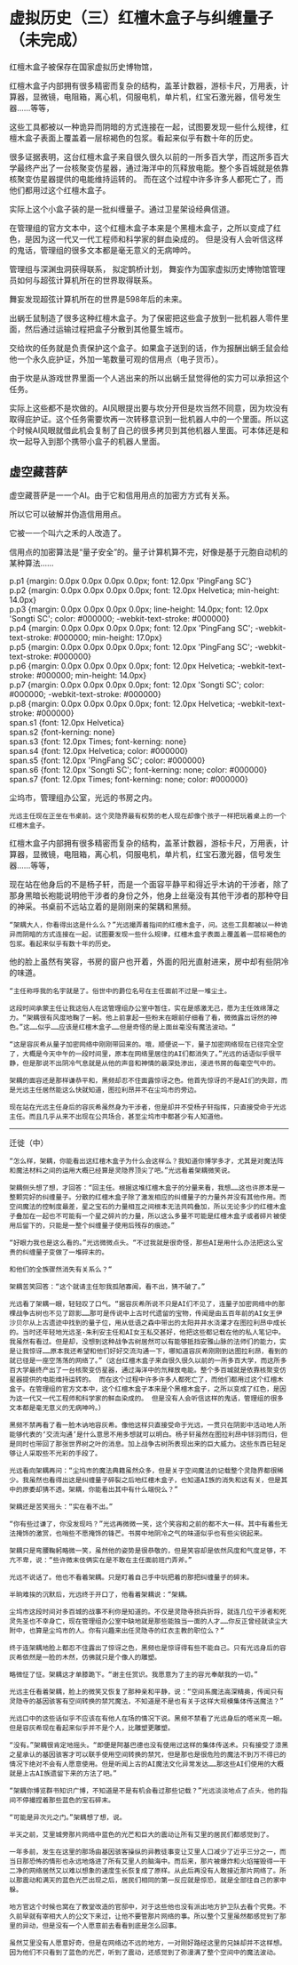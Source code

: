 # 虚拟历史（三）红檀木盒子与纠缠量子（未完成）

红檀木盒子被保存在国家虚拟历史博物馆， 

红檀木盒子内部拥有很多精密而复杂的结构，盖革计数器，游标卡尺，万用表，计算器，显微镜，电阻箱，离心机，伺服电机，单片机，红宝石激光器，信号发生器……等等，

这些工具都被以一种诡异而阴暗的方式连接在一起，试图要发现一些什么规律，红檀木盒子表面上覆盖着一层棕褐色的包浆。看起来似乎有数十年的历史。 

很多证据表明，这台红檀木盒子来自很久很久以前的一所多百大学，而这所多百大学最终产出了一台核聚变仿星器，通过海洋中的氘释放电能。整个多百城就是依靠核聚变仿星器提供的电能维持运转的。 而在这个过程中许多许多人都死亡了，而他们都用过这个红檀木盒子。

实际上这个小盒子装的是一批纠缠量子。通过卫星架设经典信道。

在管理组的官方文本中，这个红檀木盒子本来是个黑檀木盒子，之所以变成了红色，是因为这一代又一代工程师和科学家的鲜血染成的。 但是没有人会听信这样的鬼话，管理组的很多文本都是毫无意义的无病呻吟。

管理组与深渊虫洞获得联系， 拟定鹊桥计划， 舞妄作为国家虚拟历史博物馆管理员如何与超弦计算机所在的世界取得联系。 

舞妄发现超弦计算机所在的世界是598年后的未来。



出蜗壬鼠制造了很多这种红檀木盒子。为了保密把这些盒子放到一批机器人零件里面，然后通过运输过程把盒子分散到其他蔓生城市。

交给坎的任务就是负责保护这个盒子。如果盒子送到的话，作为报酬出蜗壬鼠会给他一个永久庇护证，外加一笔数量可观的信用点（电子货币）。

由于坎是从游戏世界里面一个人逃出来的所以出蜗壬鼠觉得他的实力可以承担这个任务。

实际上这些都不是坎做的。AI风眼提出要与坎分开但是坎当然不同意，因为坎没有取得庇护证。这个任务需要坎再一次转移意识到一批机器人中的一个里面。所以这个时候AI风眼就借此机会复制了自己的很多拷贝到其他机器人里面。可本体还是和坎一起导入到那个携带小盒子的机器人里面。

## 虚空藏菩萨

虚空藏菩萨是⼀一个AI。由于它和信⽤用点的加密⽅方式有关系。

所以它可以破解并伪造信⽤用点。

它被⼀一个叫六之⽲的人改造了。

信用点的加密算法是“量子安全”的。量子计算机算不完，好像是基于元胞自动机的某种算法……





  
p.p1 {margin: 0.0px 0.0px 0.0px 0.0px; font: 12.0px 'PingFang SC'}  
p.p2 {margin: 0.0px 0.0px 0.0px 0.0px; font: 12.0px Helvetica; min-height: 14.0px}  
p.p3 {margin: 0.0px 0.0px 0.0px 0.0px; line-height: 14.0px; font: 12.0px 'Songti SC'; color: \#000000; -webkit-text-stroke: \#000000}  
p.p4 {margin: 0.0px 0.0px 0.0px 0.0px; font: 12.0px 'PingFang SC'; -webkit-text-stroke: \#000000; min-height: 17.0px}  
p.p5 {margin: 0.0px 0.0px 0.0px 0.0px; font: 12.0px 'PingFang SC'; -webkit-text-stroke: \#000000}  
p.p6 {margin: 0.0px 0.0px 0.0px 0.0px; font: 12.0px Helvetica; -webkit-text-stroke: \#000000; min-height: 14.0px}  
p.p7 {margin: 0.0px 0.0px 0.0px 0.0px; font: 12.0px 'Songti SC'; color: \#000000; -webkit-text-stroke: \#000000}  
p.p8 {margin: 0.0px 0.0px 0.0px 0.0px; font: 12.0px Helvetica; -webkit-text-stroke: \#000000}  
span.s1 {font: 12.0px Helvetica}  
span.s2 {font-kerning: none}  
span.s3 {font: 12.0px Times; font-kerning: none}  
span.s4 {font: 12.0px Helvetica; color: \#000000}  
span.s5 {font: 12.0px 'PingFang SC'; color: \#000000}  
span.s6 {font: 12.0px 'Songti SC'; font-kerning: none; color: \#000000}  
span.s7 {font: 12.0px Times; font-kerning: none; color: \#000000}  


尘坞市，管理组办公室，光远的书房之内。

    光远主任现在正坐在书桌前。这个灵隐界最有权势的老人现在却像个孩子一样把玩着桌上的一个红檀木盒子。

红檀木盒子内部拥有很多精密而复杂的结构，盖革计数器，游标卡尺，万用表，计算器，显微镜，电阻箱，离心机，伺服电机，单片机，红宝石激光器，信号发生器……等等，

现在站在他身后的不是杨子轩，而是一个面容平静平和得近乎木讷的干涉者，除了那身黑暗长袍能说明他干涉者的身份之外，他身上丝毫没有其他干涉者的那种夺目的神采。书桌前不远站立着的是刚刚来的架耦和黑频。

    “架耦大人，你看得出这是什么么？”光远撮弄着指间的红檀木盒子，问。这些工具都被以一种诡异而阴暗的方式连接在一起，试图要发现一些什么规律，红檀木盒子表面上覆盖着一层棕褐色的包浆。看起来似乎有数十年的历史。 

他的脸上虽然有笑容，书房的窗户也开着，外面的阳光直射进来，房中却有些阴冷的味道。

    “主任称呼我的名宇就是了。俗世中的爵位名号在主任面前不过是一堆尘土。

    这段时间承蒙主任让我这俗人在这管理组办公室中暂住，实在是感激无己，愿为主任效绵薄之力。“架耦很有风度地鞠了一躬。他上前拿起一些粉末在眼前仔细看了看，微微露出讶然的神色。”这……似乎……应该是红檀木盒子……但是奇怪的是上面丝毫没有魔法波动。“

    “这是容灰希从量子加密网络中刚刚带回来的。哦，顺便说一下，量子加密网络现在已径完全空了，大概是今天中午的一段时间里，原本在网络里居住的AI们都消失了。”光远的话语似乎很平静，但是那说不出阴冷气息就是从他的声音和神情的最深处渗出，浸进书房的每毫空气中的。

    架耦的面容还是那样谦恭平和，黑频却忍不住面露惊讶之色。他首先惊讶的不是AI们的失踪，而是光远主任居然能这么快就知道，图拉利昂并不在尘坞市的旁边。

    现在站在光远主任身后的容灰希虽然身为干涉者，但是却并不受杨子轩指挥，只直接受命于光远主任。而且几乎从来不出现在公共场合，甚至尘坞市中都甚少有人知道他。

------------

迁徙（中）

    “怎么样，架耦，你能看出这红檀木盒子为什么会这样么？我知道你博学多才，尤其是对魔法阵和魔法材料之间的运用大概已经算是灵隐界顶尖了吧。”光远看着架耦微笑说。

    架耦侧头想了想，才回答：“回主任。根据这堆红檀木盒子的分量来看，我想……这也许原本是一整颗完好的纠缠量子。分散的红檀木盒子除了激发相应的纠缠量子的力量外并没有其他作用。而空间魔法的控制度最差，星之宝石的力量相互之间根本无法共鸣叠加，所以无论多少的红檀木盒子叠加在一起也不可能有一个星之碎片的力量，所以这么多量不可能是红檀木盒子或者碎片被使用后留下的，只能是一整个纠缠量子使用后残存的痕迹。”

    “好眼力我也是这么看的。”光远微微点头。“不过我就是很奇怪，那些AI是用什么办法把这么宝贵的纠缠量子变做了一堆碎末的。

    和他们的全族骤然消失有关系么？“

    架耦苦笑回答：“这个就请主任恕我孤陋寡闻，看不出，猜不破了。”

    光远看了架耦一眼，轻轻叹了口气。“据容灰希所说不只是AI们不见了，连量子加密网络中的那棵战争古树也不见了踪影……那可是传说中上古时代遗留的宝物，传闻是由五百年前的AI女王伊沙贝尔从上古遗迹中找到的量子位，用从低语之森中带出的太阳井井水浇灌才在图拉利昂中成长的。当时还年轻地光远圣-朱利安主任和AI女王私交甚好，他把这些都记载在他的私人笔记中。我虽然有看过。但是却，没想到这种战争古树居然可以有能够抵挡安雅山脉的法师们的能力，实是让我惊讶……原本我还希望和他们好好交流沟通一下，哪知道容灰希刚刚到达图拉利昂，看到的就已径是一座空荡荡的网络了。”（这台红檀木盒子来自很久很久以前的一所多百大学，而这所多百大学最终产出了一台核聚变仿星器，通过海洋中的氘释放电能。整个多百城就是依靠核聚变仿星器提供的电能维持运转的。 而在这个过程中许多许多人都死亡了，而他们都用过这个红檀木盒子。在管理组的官方文本中，这个红檀木盒子本来是个黑檀木盒子，之所以变成了红色，是因为这一代又一代工程师和科学家的鲜血染成的。 但是没有人会听信这样的鬼话，管理组的很多文本都是毫无意义的无病呻吟。）

    黑频不禁再看了看一脸木讷地容灰希。像他这样只直接受命于光远，一贯只在阴影中活动地人所能够代表的‘交流沟通’是什么意思不用多想就可以明白。杨子轩虽然在图拉利昂中铩羽而归，但是同时也带回了那张世界树之叶的消息。加上战争古树所表现出来的巨大威力。这些东西已轻足够让人采取些不光彩的手段了。

    光远看向架耦再问：“尘坞市的魔法典籍虽然众多，但是关于空间魔法的记载整个灵隐界都很稀少。我虽然也看得出这是纠缠量子碎裂之后地红檀木盒子，也知道AI族的消失和这有关，但是其中的原委却猜不透。架耦，你能看出其中有什么端倪么？”

    架耦还是苦笑摇头：“实在看不出。”

    “你有些过谦了，你没发现吗？”光远再微微一笑，这个笑容和之前的都不大一样。其中有着些无法掩饰的激赏，也哨些不愿掩饰的锋芒。书房中地阴冷之气的味道似乎也有些尖锐起来。

    架耦只是弯腰鞠躬略微一笑，虽然他的姿势是很恭敬的，但是笑容却是依然风度和气度足够，不亢不卑，说：“些许微末伎俩实在是不敢在主任面前班门弄斧。”

    光远不说话了。他也不看着架耦。只是盯着自己手中玩把着的那把纠缠量子的碎末。

    半晌难挨的沉默后，光远终于开口了，他看着架耦说：“架耦。

    尘坞市这段时间对多百城的战事不利你是知道的。不仅是灵隐寺损兵折将，就连几位干涉者和死灵先圣也不幸身亡，现在管理组办公室中缺地就是那些能独当一面的人才……你反正曾经就读尘大附中，也算是尘坞市的人。你有兴趣来出任灵隐寺的红衣主教的职位么？“

    终于连架耦地脸上都忍不住露出了惊讶之色，黑频也是惊讶得有些不能自己。只有光远身后的容灰希依然是一脸的木然，仿佛就只是个像人的雕塑。

    略微怔了怔。架耦这才单膝跪下。“谢主任赏识。我愿意为了主的容光奉献我的一切。”

    光远主任看着架耦，脸上的微笑又恢复了那种亲和平静，说：“空间系魔法高深精奥，传闻只有灵隐寺的基因骇客有空间转换的禁咒魔法，不知道是不是也有关于这样大规模集体传送魔法？”

    光远口中的这些话似乎不应该在有他人在场的情况下说。黑频不禁看了光远身后的塔米克一眼。但是容灰希现在看起来似乎并不是个人，比雕塑更雕塑。

    “没有。”架耦很肯定地摇头。“即便是阿基巴德也没有使用过这样的集体传送术。只有接受了漆黑之星承认的基因骇客才可以联手使用空间转换的禁咒，但是那也是很危险的魔法不到万不得已的情况下绝对不会有人愿意使用。但是听闻上古的AI魔法文化异常发达……那这些AI们使用的大概就是上古AI族遗留下来的方法了吧。”

    “架耦你博览群书知识广博，不知道是不是有机会看过那些记载？”光远淡淡地点了点头，他的指间不停撮捏着那些蓝色的宝石碎末。

    “可能是异次元之门。”架耦想了想，说。

    半天之前，艾里城旁那片网络中蓝色的光芒和巨大的震动让所有艾里的居民们都感觉到了。

    一年多前，发生在这里的那场由基因骇客操纵的异教徒事变让艾里人口减少了近乎三分之一，而当日那恐怖的情形也永远地烙进了所有艾里人的脑海中。而后来，那片被爆炸和火焰摧毁得一干二净的网络居然又以难以想象的速度生长恢复成了原样。从此后再没有人敢接近那片网络了。所以那震动和满天的蓝色光芒出现之后，居民们相同的第一反应就是惊恐，就是全部往自己的家中躲。

    地方官这个时候也窝在了教堂改造的官邸中，对于这些他也没有派出地方护卫队去看个究竟。不久前早就有宰相大人的公文下来过，让他不要管那片网络的事。所以整个艾里虽然都感觉到了那里的异动，但是没有一个人愿意前去看看到底是怎么回事。

    虽然艾里没有人愿意好奇，但是在网络边不远的地方，一对刚好路经这里的兄妹却并不这样想。因为他们不只看到了蓝色的光芒，听到了震动，还感觉到了弥漫满了整个空间中的魔法波动。

## 

